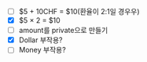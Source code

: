 - [ ] $5 + 10CHF = $10(환율이 2:1일 경우우)
- [x] $5 × 2 = $10
- [ ] amount를 private으로 만들기
- [x] Dollar 부작용?
- [ ] Money 부작용?